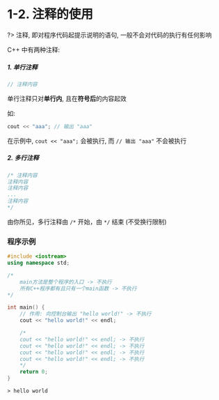 # 1-2. 注释的使用

?> 注释, 即对程序代码起提示说明的语句, 一般不会对代码的执行有任何影响

C++ 中有两种注释:

##### 1. 单行注释

```cpp
// 注释内容
```

单行注释只对**单行内**, 且在**符号后**的内容起效

如:

```cpp
cout << "aaa"; // 输出 "aaa"
```

在示例中, `cout << "aaa";` 会被执行, 而 `// 输出 "aaa"` 不会被执行

##### 2. 多行注释

```cpp
/* 注释内容
注释内容
注释内容
...
注释内容
*/
```

由你所见，多行注释由 `/*` 开始，由 `*/` 结束 (不受换行限制)

### 程序示例

```cpp
#include <iostream>
using namespace std;

/*
	main方法是整个程序的入口 -> 不执行
	所有C++程序都有且只有一个main函数 -> 不执行
*/

int main() {
	// 作用: 向控制台输出 "hello world!" -> 不执行
	cout << "hello world!" << endl;

	/*
	cout << "hello world!" << endl; -> 不执行
	cout << "hello world!" << endl; -> 不执行
	cout << "hello world!" << endl; -> 不执行
	cout << "hello world!" << endl; -> 不执行
	*/
	return 0;
}
```

```output
> hello world
```